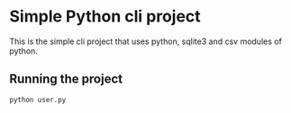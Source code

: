 # Simple Python cli project

This is the simple cli project that uses python, sqlite3 and csv modules of python.

## Running the project

```shell
python user.py
```